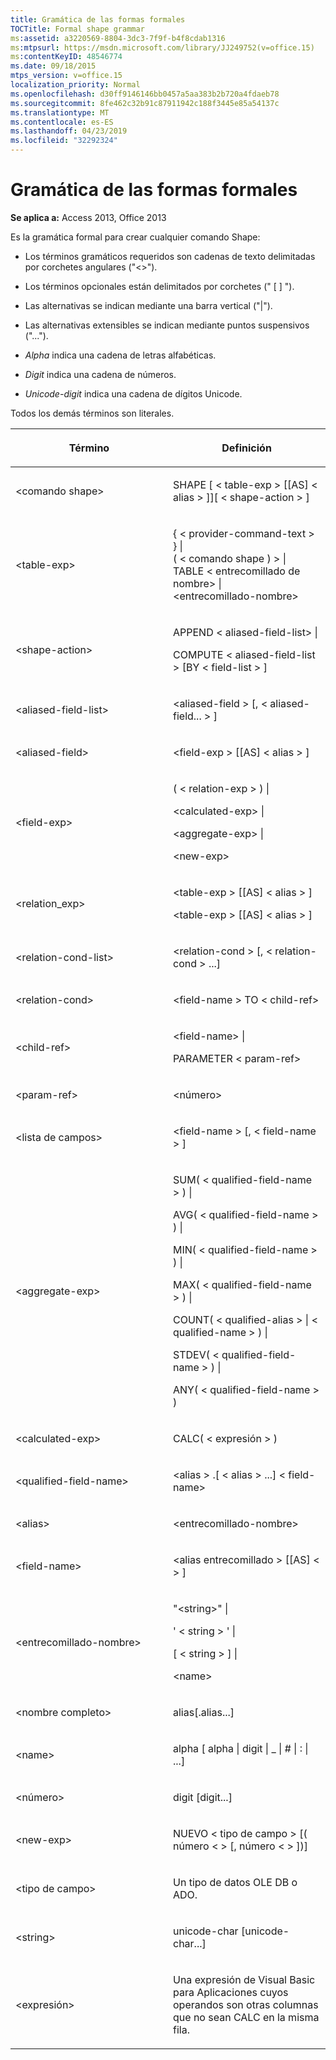 ```yaml
---
title: Gramática de las formas formales
TOCTitle: Formal shape grammar
ms:assetid: a3220569-8804-3dc3-7f9f-b4f8cdab1316
ms:mtpsurl: https://msdn.microsoft.com/library/JJ249752(v=office.15)
ms:contentKeyID: 48546774
ms.date: 09/18/2015
mtps_version: v=office.15
localization_priority: Normal
ms.openlocfilehash: d30ff9146146bb0457a5aa383b2b720a4fdaeb78
ms.sourcegitcommit: 8fe462c32b91c87911942c188f3445e85a54137c
ms.translationtype: MT
ms.contentlocale: es-ES
ms.lasthandoff: 04/23/2019
ms.locfileid: "32292324"
---
```

# <a name="formal-shape-grammar"></a>Gramática de las formas formales

**Se aplica a:** Access 2013, Office 2013

Es la gramática formal para crear cualquier comando Shape:

  - Los términos gramáticos requeridos son cadenas de texto delimitadas por corchetes angulares ("\<\>").

  - Los términos opcionales están delimitados por corchetes (" \[ \] ").

  - Las alternativas se indican mediante una barra vertical ("|").

  - Las alternativas extensibles se indican mediante puntos suspensivos ("...").

  - *Alpha* indica una cadena de letras alfabéticas.

  - *Digit* indica una cadena de números.

  - *Unicode-digit* indica una cadena de dígitos Unicode.

Todos los demás términos son literales.

<table>
<colgroup>
<col style="width: 50%" />
<col style="width: 50%" />
</colgroup>
<thead>
<tr class="header">
<th><p>Término</p></th>
<th><p>Definición</p></th>
</tr>
</thead>
<tbody>
<tr class="odd">
<td><p>&lt;comando shape&gt;</p></td>
<td><p>SHAPE [ &lt; table-exp &gt; [[AS] &lt; alias &gt; ]][ &lt; shape-action &gt; ]</p></td>
</tr>
<tr class="even">
<td><p>&lt;table-exp&gt;</p></td>
<td><p>{ &lt; provider-command-text &gt; } |<br />
( &lt; comando shape ) &gt; |<br />
TABLE &lt; entrecomillado de nombre&gt; |<br />
&lt;entrecomillado-nombre&gt;</p></td>
</tr>
<tr class="odd">
<td><p>&lt;shape-action&gt;</p></td>
<td><p>APPEND &lt; aliased-field-list&gt; |</p>
<p>COMPUTE &lt; aliased-field-list &gt; [BY &lt; field-list &gt; ]</p></td>
</tr>
<tr class="even">
<td><p>&lt;aliased-field-list&gt;</p></td>
<td><p>&lt;aliased-field &gt; [, &lt; aliased-field... &gt; ]</p></td>
</tr>
<tr class="odd">
<td><p>&lt;aliased-field&gt;</p></td>
<td><p>&lt;field-exp &gt; [[AS] &lt; alias &gt; ]</p></td>
</tr>
<tr class="even">
<td><p>&lt;field-exp&gt;</p></td>
<td><p>( &lt; relation-exp &gt; ) |</p>
<p>&lt;calculated-exp&gt; |</p>
<p>&lt;aggregate-exp&gt; |</p>
<p>&lt;new-exp&gt;</p></td>
</tr>
<tr class="odd">
<td><p>&lt;relation_exp&gt;</p></td>
<td><p>&lt;table-exp &gt; [[AS] &lt; alias &gt; ]</p>
<p>&lt;table-exp &gt; [[AS] &lt; alias &gt; ]</p></td>
</tr>
<tr class="even">
<td><p>&lt;relation-cond-list&gt;</p></td>
<td><p>&lt;relation-cond &gt; [, &lt; relation-cond &gt; ...]</p></td>
</tr>
<tr class="odd">
<td><p>&lt;relation-cond&gt;</p></td>
<td><p>&lt;field-name &gt; TO &lt; child-ref&gt;</p></td>
</tr>
<tr class="even">
<td><p>&lt;child-ref&gt;</p></td>
<td><p>&lt;field-name&gt; |</p>
<p>PARAMETER &lt; param-ref&gt;</p></td>
</tr>
<tr class="odd">
<td><p>&lt;param-ref&gt;</p></td>
<td><p>&lt;número&gt;</p></td>
</tr>
<tr class="even">
<td><p>&lt;lista de campos&gt;</p></td>
<td><p>&lt;field-name &gt; [, &lt; field-name &gt; ]</p></td>
</tr>
<tr class="odd">
<td><p>&lt;aggregate-exp&gt;</p></td>
<td><p>SUM( &lt; qualified-field-name &gt; ) |</p>
<p>AVG( &lt; qualified-field-name &gt; ) |</p>
<p>MIN( &lt; qualified-field-name &gt; ) |</p>
<p>MAX( &lt; qualified-field-name &gt; ) |</p>
<p>COUNT( &lt; qualified-alias &gt;  |  &lt; qualified-name &gt; ) |</p>
<p>STDEV( &lt; qualified-field-name &gt; ) |</p>
<p>ANY( &lt; qualified-field-name &gt; )</p></td>
</tr>
<tr class="even">
<td><p>&lt;calculated-exp&gt;</p></td>
<td><p>CALC( &lt; expresión &gt; )</p></td>
</tr>
<tr class="odd">
<td><p>&lt;qualified-field-name&gt;</p></td>
<td><p>&lt;alias &gt; .[ &lt; alias &gt; ...] &lt; field-name&gt;</p></td>
</tr>
<tr class="even">
<td><p>&lt;alias&gt;</p></td>
<td><p>&lt;entrecomillado-nombre&gt;</p></td>
</tr>
<tr class="odd">
<td><p>&lt;field-name&gt;</p></td>
<td><p>&lt;alias entrecomillado &gt; [[AS] &lt; &gt; ]</p></td>
</tr>
<tr class="even">
<td><p>&lt;entrecomillado-nombre&gt;</p></td>
<td><p>&quot;&lt;string&gt;&quot; |</p>
<p>' &lt; string &gt; ' |</p>
<p>[ &lt; string &gt; ] |</p>
<p>&lt;name&gt;</p></td>
</tr>
<tr class="odd">
<td><p>&lt;nombre completo&gt;</p></td>
<td><p>alias[.alias...]</p></td>
</tr>
<tr class="even">
<td><p>&lt;name&gt;</p></td>
<td><p>alpha [ alpha | digit | _ | # | : | ...]</p></td>
</tr>
<tr class="odd">
<td><p>&lt;número&gt;</p></td>
<td><p>digit [digit...]</p></td>
</tr>
<tr class="even">
<td><p>&lt;new-exp&gt;</p></td>
<td><p>NUEVO &lt; tipo de campo &gt; [( número &lt; &gt; [, número &lt; &gt; ])]</p></td>
</tr>
<tr class="odd">
<td><p>&lt;tipo de campo&gt;</p></td>
<td><p>Un tipo de datos OLE DB o ADO.</p></td>
</tr>
<tr class="even">
<td><p>&lt;string&gt;</p></td>
<td><p>unicode-char [unicode-char...]</p></td>
</tr>
<tr class="odd">
<td><p>&lt;expresión&gt;</p></td>
<td><p>Una expresión de Visual Basic para Aplicaciones cuyos operandos son otras columnas que no sean CALC en la misma fila.</p></td>
</tr>
</tbody>
</table>


